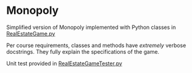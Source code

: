 # Monopoly
Simplified version of Monopoly implemented with Python classes in [RealEstateGame.py](https://github.com/MHValdez/Monopoly/blob/main/RealEstateGame.py)

Per course requirements, classes and methods have *extremely* verbose docstrings. They fully explain the specifications of the game.

Unit test provided in [RealEstateGameTester.py](https://github.com/MHValdez/Monopoly/blob/main/RealEstateGameTester.py)
